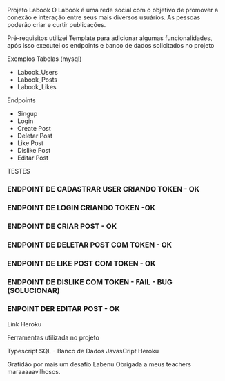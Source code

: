 Projeto Labook
O Labook é uma rede social com o objetivo de promover a conexão e interação entre seus mais diversos usuários. As pessoas poderão criar e curtir publicações.


Pré-requisitos
utilizei Template para adicionar algumas funcionalidades, após isso executei os endpoints e banco de dados solicitados no projeto 

Exemplos
Tabelas (mysql)
* Labook_Users
* Labook_Posts
* Labook_Likes

Endpoints

* Singup
* Login
* Create Post 
* Deletar Post
* Like Post
* Dislike Post
* Editar Post 


TESTES 
 

 ### ENDPOINT  DE CADASTRAR USER CRIANDO TOKEN  - OK 

 ### ENDPOINT DE LOGIN CRIANDO TOKEN -OK

 ### ENDPOINT DE CRIAR POST  - OK

 ### ENDPOINT DE DELETAR POST COM TOKEN - OK

 ### ENDPOINT DE LIKE POST COM TOKEN - OK

 ### ENDPOINT DE DISLIKE COM TOKEN  - FAIL  - BUG (SOLUCIONAR)

 ### ENPOINT DER EDITAR POST - OK

Link Heroku 


Ferramentas utilizada no projeto

Typescript 
SQL - Banco de Dados
JavasCript
Heroku



Gratidão por mais um desafio Labenu 
Obrigada a meus teachers maraaaaavilhosos.
